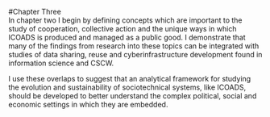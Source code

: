 #Chapter Three
<br>
In chapter two I begin by defining concepts which are important to the study of cooperation, collective action and the unique ways in which ICOADS is produced and managed as a public good. I demonstrate that many of the findings from research into these topics can be integrated with studies of data sharing, reuse and cyberinfrastructure development found in information science and CSCW.

I use these overlaps to suggest that an analytical framework for studying the evolution and sustainability of sociotechnical systems, like ICOADS, should be developed to better understand the complex political, social and economic settings in which they are embedded.